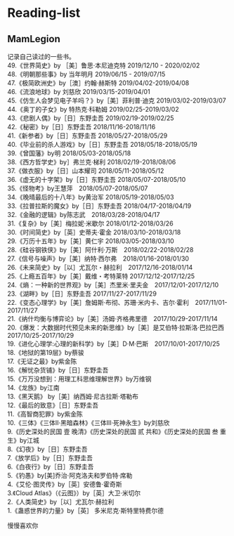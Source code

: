 # Reading-list
## MamLegion
记录自己读过的一些书。</br>
49.《世界简史》by ［美］鲁思·本尼迪克特 2019/12/10 - 2020/02/02</br>
48.《明朝那些事》by 当年明月 2019/06/15 - 2019/07/15</br>
47.《极简欧洲史》by［澳］约翰·赫斯特 2019/04/02-2019/04/08</br>
46.《流浪地球》by 刘慈欣 2019/03/15-2019/04/01</br>
45.《仿生人会梦见电子羊吗？》by［美］菲利普·迪克 2019/03/02-2019/03/07</br>
44.《奥丁的子女》by 特热克·科勒姆 2019/02/25-2019/03/02</br>
43.《悲剧人偶》by［日］东野圭吾 2019/02/19-2019/02/25</br>
42.《秘密》by［日］东野圭吾 2018/11/16-2018/11/16</br>
41.《新参者》by［日］东野圭吾 2018/05/27-2018/05/29</br>
40.《毕业前的杀人游戏》by［日］东野圭吾 2018/05/18-2018/05/19</br>
39.《曾国藩》by明 2018/05/03-2018/05/18</br>
38.《西方哲学史》by］弗兰克·梯利 2018/02/19-2018/08/06</br>
37.《做衣服》by［日］山本耀司 2018/05/11-2018/05/12</br>
36.《虚无的十字架》by［日］东野圭吾 2018/05/07-2018/05/10</br>
35.《怪物考》by王慧萍　2018/05/07-2018/05/07<br>
34.《晚晴最后的十八年》by黄治军 2018/05/19-2018/05/03</br>
33.《拉普拉斯的魔女》by［日］东野圭吾 2018/04/17-2018/04/19</br>
32.《金融的逻辑》by陈志武　2018/03/28-2018/04/17<br>
31.《复杂》by［美］梅拉妮·米歇尔 2018/01/12-2018/03/26</br>
30.《时间简史》by［英］史蒂夫·霍金 2018/03/10-2018/03/18</br>
29.《万历十五年》by［美］黄仁宇 2018/03/05-2018/03/10</br>
28.《硅谷钢铁侠》by［美］阿什利·万斯　2018/02/22-2018/02/28</br>
27.《信号与噪声》by［美］纳特·西尔弗　2018/01/16-2018/01/30</br>
26.《未来简史》by［以］尤瓦尔・赫拉利　2017/12/16-2018/01/14</br>
25.《上瘾五百年》by［美］戴维・考特莱特  2017/12/12-2017/12/25</br>
24.《熵：一种新的世界观》by［美］杰里米·里夫金　2017/12/01-2017/12/10</br>
23.《湖畔》by［日］东野圭吾 2017/11/27-2017/11/29</br>
22.《变态心理学》by［美］詹姆斯·布彻、苏珊·米内卡、吉尔·霍利　2017/11/01-2017/11/27</br>
21.《纳什均衡与博弈论》by［美］汤姆·齐格弗里德　2017/10/29-2017/11/14</br>
20.《爆发：大数据时代预见未来的新思维》by［美］是艾伯特·拉斯洛·巴拉巴西　2017/10/25-2017/10/29</br>
19.《进化心理学:心理的新科学》by［美］D·M·巴斯　2017/10/01-2017/10/25</br>
18.《地狱的第19层》by蔡骏</br>
17.《无证之最》by紫金陈</br>
16.《解忧杂货铺》by［日］东野圭吾</br>
15.《万万没想到：用理工科思维理解世界》by万维钢</br>
14.《龙族》by江南</br>
13.《黑天鹅》 by［美］纳西姆·尼古拉斯·塔勒布</br>
12.《最后的致意》［日］东野圭吾</br>
11.《高智商犯罪》by紫金陈</br>
10.《三体》《三体Ⅱ·黑暗森林》《三体Ⅲ·死神永生》by刘慈欣</br>
9.《历史深处的民国 壹 晚清》《历史深处的民国 贰 共和》《历史深处的民国 叁 重生》by江城</br>
8.《幻夜》by［日］东野圭吾</br>
7.《放学后》by［日］东野圭吾</br>
6.《白夜行》by［日］东野圭吾</br>
5.《钓愚》by[美]乔治·阿克洛夫和罗伯特·席勒</br>
4.《艾伦·图灵传》by［英］安德鲁·霍奇斯</br>
3.《Cloud Atlas》（《云图》）by［英］大卫·米切尔</br>
2.《人类简史》by［以］尤瓦尔·赫拉利</br>
1.《蛊惑世界的力量》by［英］ 多米尼克·斯特里特费尔德</br>

慢慢喜欢你
